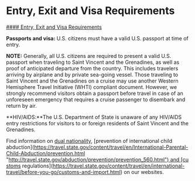 # Entry, Exit and Visa Requirements

[#### Entry, Exit and Visa Requirements](javascript:void(0); "Entry, Exit and Visa Requirements")

**Passports and visa:** U.S. citizens must have a valid U.S. passport at time of entry.

**NOTE:** Generally, all U.S. citizens are required to present a valid U.S. passport when traveling to Saint Vincent and the Grenadines, as well as proof of anticipated departure from the country. This includes travelers arriving by airplane and by private sea-going vessel. Those traveling to Saint Vincent and the Grenadines on a cruise may use another Western Hemisphere Travel Initiative (WHTI) compliant document. However, we strongly recommend visitors obtain a passport before travel in case of an unforeseen emergency that requires a cruise passenger to disembark and return by air.

**HIV/AIDS:**The U.S. Department of State is unaware of any HIV/AIDS entry restrictions for visitors to or foreign residents of Saint Vincent and the Grenadines.

Find information on [dual nationality](https://travel.state.gov/content/travel/en/international-travel/before-you-go/travelers-with-special-considerations/Dual-Nationality-Travelers.html "http://travel.state.gov/travel/cis_pa_tw/cis/cis_1753.html"), [prevention of international child abduction](https://travel.state.gov/content/travel/en/International-Parental-Child-Abduction/prevention.html "http://travel.state.gov/abduction/prevention/prevention_560.html") and [customs regulations](https://travel.state.gov/content/travel/en/international-travel/before-you-go/customs-and-import.html) on our websites.